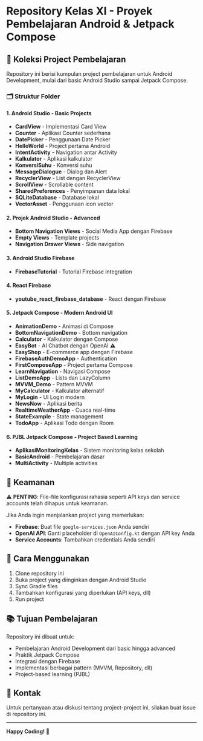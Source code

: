 # Repository Kelas XI - Proyek Pembelajaran Android & Jetpack Compose

## 📱 Koleksi Project Pembelajaran

Repository ini berisi kumpulan project pembelajaran untuk Android Development, mulai dari basic Android Studio sampai Jetpack Compose.

### 🗂️ Struktur Folder

#### 1. Android Studio - Basic Projects

- **CardView** - Implementasi Card View
- **Counter** - Aplikasi Counter sederhana
- **DatePicker** - Penggunaan Date Picker
- **HelloWorld** - Project pertama Android
- **IntentActivity** - Navigation antar Activity
- **Kalkulator** - Aplikasi kalkulator
- **KonversiSuhu** - Konversi suhu
- **MessageDialogue** - Dialog dan Alert
- **RecyclerView** - List dengan RecyclerView
- **ScrollView** - Scrollable content
- **SharedPreferences** - Penyimpanan data lokal
- **SQLiteDatabase** - Database lokal
- **VectorAsset** - Penggunaan icon vector

#### 2. Projek Android Studio - Advanced

- **Bottom Navigation Views** - Social Media App dengan Firebase
- **Empty Views** - Template projects
- **Navigation Drawer Views** - Side navigation

#### 3. Android Studio Firebase

- **FirebaseTutorial** - Tutorial Firebase integration

#### 4. React Firebase

- **youtube_react_firebase_database** - React dengan Firebase

#### 5. Jetpack Compose - Modern Android UI

- **AnimationDemo** - Animasi di Compose
- **BottomNavigationDemo** - Bottom navigation
- **Calculator** - Kalkulator dengan Compose
- **EasyBot** - AI Chatbot dengan OpenAI ⚠️
- **EasyShop** - E-commerce app dengan Firebase
- **FirebaseAuthDemoApp** - Authentication
- **FirstComposeApp** - Project pertama Compose
- **LearnNavigation** - Navigasi Compose
- **ListDemoApp** - Lists dan LazyColumn
- **MVVM_Demo** - Pattern MVVM
- **MyCalculator** - Kalkulator alternatif
- **MyLogin** - UI Login modern
- **NewsNow** - Aplikasi berita
- **RealtimeWeatherApp** - Cuaca real-time
- **StateExample** - State management
- **TodoApp** - Aplikasi Todo dengan Room

#### 6. PJBL Jetpack Compose - Project Based Learning

- **AplikasiMonitoringKelas** - Sistem monitoring kelas sekolah
- **BasicAndroid** - Pembelajaran dasar
- **MultiActivity** - Multiple activities

## 🔐 Keamanan

⚠️ **PENTING**: File-file konfigurasi rahasia seperti API keys dan service accounts telah dihapus untuk keamanan.

Jika Anda ingin menjalankan project yang memerlukan:

- **Firebase**: Buat file `google-services.json` Anda sendiri
- **OpenAI API**: Ganti placeholder di `OpenAIConfig.kt` dengan API key Anda
- **Service Accounts**: Tambahkan credentials Anda sendiri

## 🚀 Cara Menggunakan

1. Clone repository ini
2. Buka project yang diinginkan dengan Android Studio
3. Sync Gradle files
4. Tambahkan konfigurasi yang diperlukan (API keys, dll)
5. Run project

## 📚 Tujuan Pembelajaran

Repository ini dibuat untuk:

- Pembelajaran Android Development dari basic hingga advanced
- Praktik Jetpack Compose
- Integrasi dengan Firebase
- Implementasi berbagai pattern (MVVM, Repository, dll)
- Project-based learning (PJBL)

## 📧 Kontak

Untuk pertanyaan atau diskusi tentang project-project ini, silakan buat issue di repository ini.

---

**Happy Coding! 🎉**
